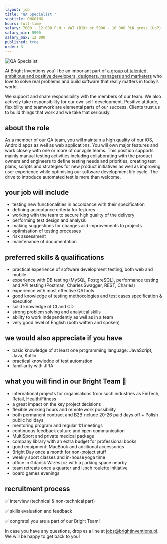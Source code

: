 ```yaml
---
layout: job
title: "QA Specialist "
subtitle: ONGOING
hours: full-time
salary: 7000 - 12 000 PLN + VAT (B2B) or 5900 - 10 000 PLN gross (UoP)
salary_min: 5900
salary_max: 12 000
published: true
order: 3
---
```

![QA Specialist](/images/brightteam_passion.png)

At Bright Inventions you'll be an important part of [a group of talented, ambitious and positive developers, designers, managers and marketers](https://brightinventions.pl/about-us/team/) who love to solve real problems and build software that really matters in today’s world.

We support and share responsibility with the members of our team. We also actively take responsibility for our own self-development. Positive attitude, flexibility and teamwork are elemental parts of our success. Clients trust us to build things that work and we take that seriously.

## about the role

As a member of our QA team, you will maintain a high quality of our iOS, Android apps as well as web applications. You will own major features and work closely with one or more of our agile teams. This position supports mainly manual testing activities including collaborating with the product owners and engineers to define testing needs and priorities, creating test plans, scripts and strategies for new product initiatives as well as improving user experience while optimising our software development life cycle. The drive to introduce automated test is more than welcome.

## your job will include

* testing new functionalities in accordance with their specification
* defining acceptance criteria for features
* working with the team to secure high quality of the delivery
* performing test design and analysis
* making suggestions for changes and improvements to projects
* optimisation of testing processes
* risk assessment
* maintenance of documentation

## preferred skills & qualifications

* practical experience of software development testing, both web and mobile 
* experience with DB testing (MySQL, PostgreSQL), performance testing and API testing (Postman, Charles Swagger, REST, Charles) 
* experience with most effective QA tools
* good knowledge of testing methodologies and test cases specification & execution
* solid knowledge of CI and CD 
* strong problem solving and analytical skills
* ability to work independently as well as in a team
* very good level of English (both written and spoken)

## we would also appreciate if you have 

* basic knowledge of at least one programming language: JavaScript, Java, Kotlin 
* practical knowledge of test automation 
* familiarity with JIRA

## what you will find in our Bright Team 🧡

* international projects for organisations from such industries as FinTech, Retail, Health/Fitness 
* a great impact on the key project decisions
* flexible working hours and remote work possibility
* both permanent contract and B2B include 20-26 paid days off + Polish public holidays
* mentoring program and regular 1:1 meetings
* continuous feedback culture and open communication
* MultiSport and private medical package
* company library with an extra budget for professional books
* good equipment: MacBook and additional accessories
* Bright Day once a month for non-project stuff
* weekly sport classes and in-house yoga time
* office in Gdańsk Wrzeszcz with a parking space nearby
* team retreats once a quarter and lunch roulette initiative
* board games evenings

## recruitment process

✅ interview (technical & non-technical part) 

✅ skills evaluation and feedback 

✅ congrats! you are a part of our Bright Team!

In case you have any questions, drop us a line at jobs@brightinventions.pl. We will be happy to get back to you!
